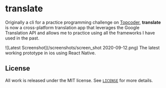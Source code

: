 # translate

Originally a cli for a practice programming challenge on [Topcoder](https://www.topcoder.com), __translate__ is now a cross-platform translation app
that leverages the Google Translation API and allows me to practice using
all the frameworks I have used in the past.

![Latest Screenshot](/screenshots/screen_shot 2020-09-12.png) The latest working prototype
in ios using React Native.

## License
All work is released under the MIT license. See [`LICENSE`](/LICENSE.md) for more details.
